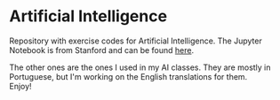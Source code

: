 # Artificial Intelligence

Repository with exercise codes for Artificial Intelligence.
The Jupyter Notebook is from Stanford and can be found [here](https://www.redblobgames.com/pathfinding/a-star/implementation.html#algorithm "Algorithms").

The other ones are the ones I used in my AI classes. They are mostly in Portuguese, but I'm working on the English translations for them.  
Enjoy!
